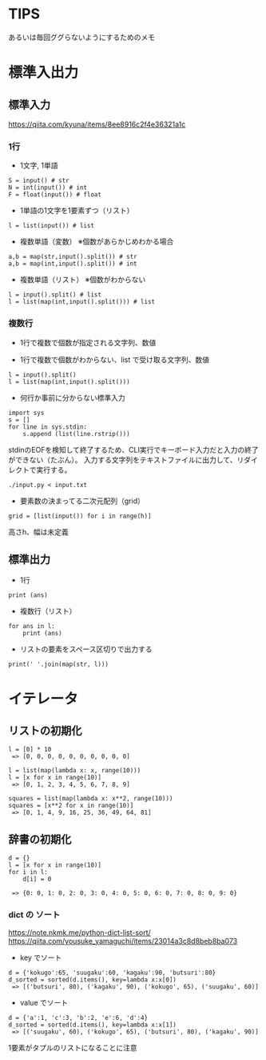 # TIPS

あるいは毎回ググらないようにするためのメモ

# 標準入出力

## 標準入力

https://qiita.com/kyuna/items/8ee8916c2f4e36321a1c

### 1行

* 1文字, 1単語
```
S = input() # str
N = int(input()) # int
F = float(input()) # float
```

* 1単語の1文字を1要素ずつ（リスト）
```
l = list(input()) # list
```

* 複数単語（変数） ※個数があらかじめわかる場合
```
a,b = map(str,input().split()) # str
a,b = map(int,input().split()) # int
```

* 複数単語（リスト） ※個数がわからない
```
l = input().split() # list 
l = list(map(int,input().split())) # list
```

### 複数行

* 1行で複数で個数が指定される文字列、数値

* 1行で複数で個数がわからない、list で受け取る文字列、数値
```
l = input().split()
l = list(map(int,input().split()))
```

* 何行か事前に分からない標準入力
```
import sys
s = []
for line in sys.stdin:
    s.append (list(line.rstrip()))
```

stdinのEOFを検知して終了するため、CLI実行でキーボード入力だと入力の終了ができない（たぶん）。
入力する文字列をテキストファイルに出力して、リダイレクトで実行する。
```
./input.py < input.txt
```

* 要素数の決まってる二次元配列（grid）
```
grid = [list(input()) for i in range(h)]
```
高さh、幅は未定義

## 標準出力

* 1行
```
print (ans)
```

* 複数行（リスト）
```
for ans in l:
    print (ans)
```

* リストの要素をスペース区切りで出力する
```
print(' '.join(map(str, l)))
```


# イテレータ

## リストの初期化

```
l = [0] * 10
 => [0, 0, 0, 0, 0, 0, 0, 0, 0, 0]
```

```
l = list(map(lambda x: x, range(10)))
l = [x for x in range(10)]
 => [0, 1, 2, 3, 4, 5, 6, 7, 8, 9]
```

```
squares = list(map(lambda x: x**2, range(10)))
squares = [x**2 for x in range(10)]
 => [0, 1, 4, 9, 16, 25, 36, 49, 64, 81]
```

## 辞書の初期化

```
d = {}
l = [x for x in range(10)]
for i in l:
    d[i] = 0

 => {0: 0, 1: 0, 2: 0, 3: 0, 4: 0, 5: 0, 6: 0, 7: 0, 8: 0, 9: 0}
```

### dict の ソート

https://note.nkmk.me/python-dict-list-sort/  
https://qiita.com/yousuke_yamaguchi/items/23014a3c8d8beb8ba073  

* key でソート
```
d = {'kokugo':65, 'suugaku':60, 'kagaku':90, 'butsuri':80}
d_sorted = sorted(d.items(), key=lambda x:x[0])
 => [('butsuri', 80), ('kagaku', 90), ('kokugo', 65), ('suugaku', 60)]
```

* value でソート
```
d = {'a':1, 'c':3, 'b':2, 'e':6, 'd':4}
d_sorted = sorted(d.items(), key=lambda x:x[1])
 => [('suugaku', 60), ('kokugo', 65), ('butsuri', 80), ('kagaku', 90)]
```
1要素がタプルのリストになることに注意
